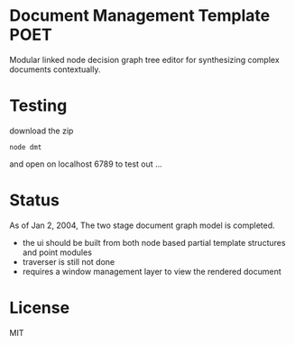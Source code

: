 Document Management Template POET
===
Modular linked node decision graph tree editor for synthesizing complex documents contextually.  

Testing
===
download the zip
```
node dmt 
```
and open on localhost 6789 to test out ... 

Status
===

As of Jan 2, 2004, The two stage document graph model is completed.  

- the ui should be built from both node based partial template structures and point modules
- traverser is still not done
- requires a window management layer to view the rendered document

License
===
MIT




